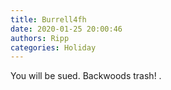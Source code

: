 ```yaml
---
title: Burrell4fh
date: 2020-01-25 20:00:46
authors: Ripp
categories: Holiday
---
```


 You will be sued. Backwoods trash!
.